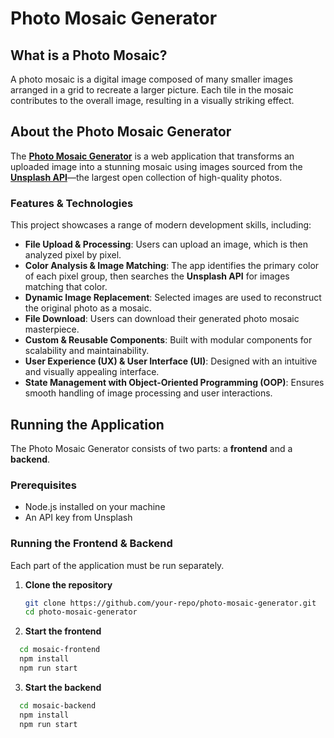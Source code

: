 # Photo Mosaic Generator

## What is a Photo Mosaic?

A photo mosaic is a digital image composed of many smaller images arranged in a grid to recreate a larger picture. Each tile in the mosaic contributes to the overall image, resulting in a visually striking effect.

## About the Photo Mosaic Generator

The [**Photo Mosaic Generator**](https://leahcarlin.github.io/vue-mosaic-generator/) is a web application that transforms an uploaded image into a stunning mosaic using images sourced from the [**Unsplash API**](https://unsplash.com/developers)—the largest open collection of high-quality photos.

### Features & Technologies

This project showcases a range of modern development skills, including:

- **File Upload & Processing**: Users can upload an image, which is then analyzed pixel by pixel.
- **Color Analysis & Image Matching**: The app identifies the primary color of each pixel group, then searches the **Unsplash API** for images matching that color.
- **Dynamic Image Replacement**: Selected images are used to reconstruct the original photo as a mosaic.
- **File Download**: Users can download their generated photo mosaic masterpiece.
- **Custom & Reusable Components**: Built with modular components for scalability and maintainability.
- **User Experience (UX) & User Interface (UI)**: Designed with an intuitive and visually appealing interface.
- **State Management with Object-Oriented Programming (OOP)**: Ensures smooth handling of image processing and user interactions.

## Running the Application

The Photo Mosaic Generator consists of two parts: a **frontend** and a **backend**.

### Prerequisites

- Node.js installed on your machine
- An API key from Unsplash

### Running the Frontend & Backend

Each part of the application must be run separately.

1. **Clone the repository**

   ```sh
   git clone https://github.com/your-repo/photo-mosaic-generator.git
   cd photo-mosaic-generator
   ```

2. **Start the frontend**

```sh
  cd mosaic-frontend
  npm install
  npm run start
```

3. **Start the backend**

```sh
  cd mosaic-backend
  npm install
  npm run start
```
